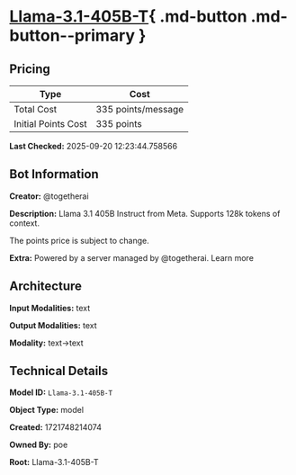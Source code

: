 # [Llama-3.1-405B-T](https://poe.com/Llama-3.1-405B-T){ .md-button .md-button--primary }

## Pricing

| Type | Cost |
|------|------|
| Total Cost | 335 points/message |
| Initial Points Cost | 335 points |

**Last Checked:** 2025-09-20 12:23:44.758566


## Bot Information

**Creator:** @togetherai

**Description:** Llama 3.1 405B Instruct from Meta. Supports 128k tokens of context.

The points price is subject to change.

**Extra:** Powered by a server managed by @togetherai. Learn more


## Architecture

**Input Modalities:** text

**Output Modalities:** text

**Modality:** text->text


## Technical Details

**Model ID:** `Llama-3.1-405B-T`

**Object Type:** model

**Created:** 1721748214074

**Owned By:** poe

**Root:** Llama-3.1-405B-T

